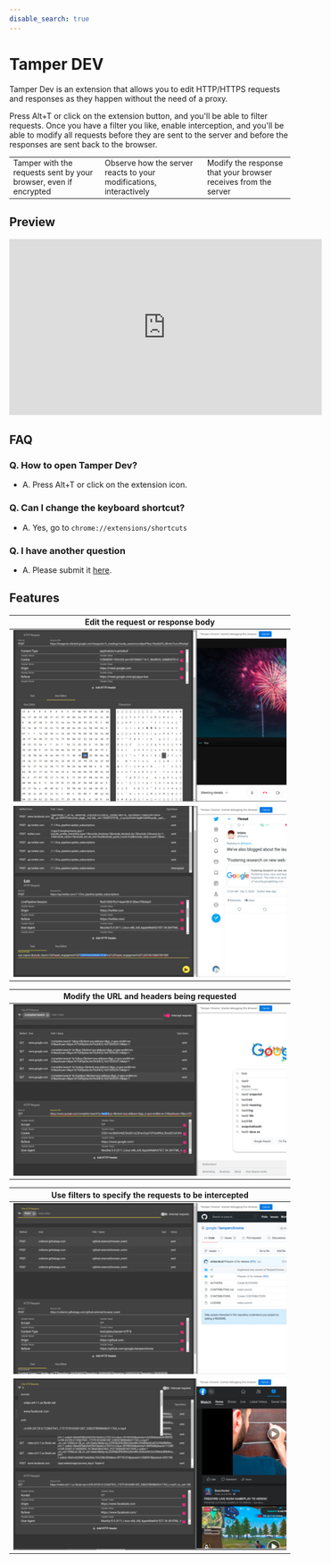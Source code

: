 ```yaml
---
disable_search: true
---
```


# Tamper DEV
Tamper Dev is an extension that allows you to edit HTTP/HTTPS requests and responses as they happen without the need of a proxy.

Press Alt+T or click on the extension button, and you'll be able to filter requests. Once you have a filter you like, enable interception, and you'll be able to modify all requests before they are sent to the server and before the responses are sent back to the browser.

| | | |
|---|---|---|
| Tamper with the requests sent by your browser, even if encrypted | Observe how the server reacts to your modifications, interactively | Modify the response that your browser receives from the server |

## Preview

<iframe width="560" height="315" src="https://www.youtube.com/embed/YNAt6kHm3yo?rel=0&modestbranding=1&controls=0" frameborder="0" allow="accelerometer; autoplay; clipboard-write; encrypted-media; gyroscope; picture-in-picture" allowfullscreen></iframe>

## FAQ

### Q. How to open Tamper Dev?
 - A. Press Alt+T or click on the extension icon.

### Q. Can I change the keyboard shortcut?
 - A. Yes, go to `chrome://extensions/shortcuts`

### Q. I have another question
 - A. Please submit it [here](https://github.com/google/tamperchrome/discussions/new).

## Features

| Edit the request or response body |
| --- |
| ![](assets/1.jpg) |
| ![](assets/5.jpg) |


| Modify the URL and headers being requested |
| --- |
| ![](assets/2.jpg) |


| Use filters to specify the requests to be intercepted |
| --- |
| ![](assets/3.jpg) |
| ![](assets/4.jpg) |

